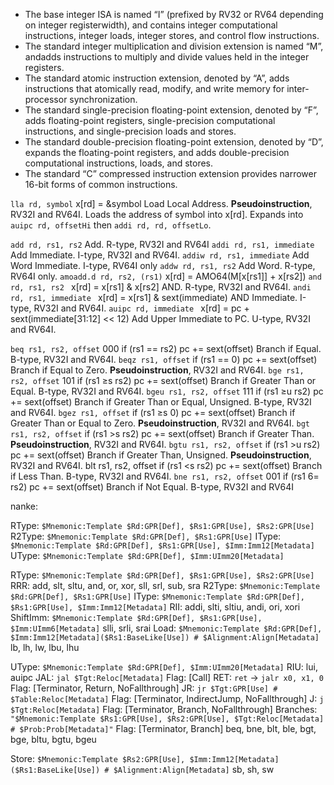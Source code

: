 - The base integer ISA is named “I” (prefixed by RV32 or RV64 depending on integer registerwidth), and contains integer computational instructions, integer loads, integer stores, and control flow instructions. 
- The standard integer multiplication and division extension is named “M”, andadds instructions to multiply and divide values held in the integer registers. 
- The standard atomic instruction extension, denoted by “A”, adds instructions that atomically read, modify, and write
memory for inter-processor synchronization. 
- The standard single-precision floating-point extension, denoted by “F”, adds floating-point registers, single-precision computational instructions, and single-precision loads and stores. 
- The standard double-precision floating-point extension, denoted by “D”, expands the floating-point registers, and adds double-precision computational instructions, loads, and stores. 
- The standard “C” compressed instruction extension provides narrower 16-bit forms of common instructions.


`lla rd, symbol` x[rd] = &symbol
Load Local Address. **Pseudoinstruction**, RV32I and RV64I.
Loads the address of symbol into x[rd]. 
Expands into `auipc rd, offsetHi` then `addi rd, rd, offsetLo`.

`add rd, rs1, rs2`
    Add. R-type, RV32I and RV64I
`addi rd, rs1, immediate`
    Add Immediate. I-type, RV32I and RV64I.
`addiw rd, rs1, immediate`
    Add Word Immediate. I-type, RV64I only
`addw rd, rs1, rs2`
    Add Word. R-type, RV64I only.
`amoadd.d rd, rs2, (rs1)` 
    x[rd] = AMO64(M[x[rs1]] + x[rs2])
`and rd, rs1, rs2 `
    x[rd] = x[rs1] & x[rs2]
    AND. R-type, RV32I and RV64I.
`andi rd, rs1, immediate `
    x[rd] = x[rs1] & sext(immediate)
    AND Immediate. I-type, RV32I and RV64I.
`auipc rd, immediate `
    x[rd] = pc + sext(immediate[31:12] << 12)
    Add Upper Immediate to PC. U-type, RV32I and RV64I.

`beq rs1, rs2, offset` 000
    if (rs1 == rs2) pc += sext(offset)
    Branch if Equal. B-type, RV32I and RV64I.
`beqz rs1, offset` 
    if (rs1 == 0) pc += sext(offset)
    Branch if Equal to Zero. **Pseudoinstruction**, RV32I and RV64I.
`bge rs1, rs2, offset` 101 
    if (rs1 ≥s rs2) pc += sext(offset)
    Branch if Greater Than or Equal. B-type, RV32I and RV64I.
`bgeu rs1, rs2, offset` 111
    if (rs1 ≥u rs2) pc += sext(offset)
    Branch if Greater Than or Equal, Unsigned. B-type, RV32I and RV64I.
`bgez rs1, offset` 
    if (rs1 ≥s 0) pc += sext(offset)
    Branch if Greater Than or Equal to Zero. **Pseudoinstruction**, RV32I and RV64I.
`bgt rs1, rs2, offset` 
    if (rs1 >s rs2) pc += sext(offset)
    Branch if Greater Than. **Pseudoinstruction**, RV32I and RV64I.
`bgtu rs1, rs2, offset` 
    if (rs1 >u rs2) pc += sext(offset)
    Branch if Greater Than, Unsigned. **Pseudoinstruction**, RV32I and RV64I.
blt rs1, rs2, offset 
    if (rs1 <s rs2) pc += sext(offset)
    Branch if Less Than. B-type, RV32I and RV64I.
`bne rs1, rs2, offset` 001
    if (rs1 6= rs2) pc += sext(offset)
    Branch if Not Equal. B-type, RV32I and RV64I




nanke:

RType: `$Mnemonic:Template $Rd:GPR[Def], $Rs1:GPR[Use], $Rs2:GPR[Use]`
R2Type: `$Mnemonic:Template $Rd:GPR[Def], $Rs1:GPR[Use]`
IType: `$Mnemonic:Template $Rd:GPR[Def], $Rs1:GPR[Use], $Imm:Imm12[Metadata]`
UType: `$Mnemonic:Template $Rd:GPR[Def], $Imm:UImm20[Metadata]`


RType: `$Mnemonic:Template $Rd:GPR[Def], $Rs1:GPR[Use], $Rs2:GPR[Use]`
    RRR: add, slt, sltu, and, or, xor, sll, srl, sub, sra
R2Type: `$Mnemonic:Template $Rd:GPR[Def], $Rs1:GPR[Use]`
IType: `$Mnemonic:Template $Rd:GPR[Def], $Rs1:GPR[Use], $Imm:Imm12[Metadata]`
    RII: addi, slti, sltiu, andi, ori, xori
    ShiftImm: `$Mnemonic:Template $Rd:GPR[Def], $Rs1:GPR[Use], $Imm:UImm6[Metadata]`
        slli, srli, srai
    Load: `$Mnemonic:Template $Rd:GPR[Def], $Imm:Imm12[Metadata]($Rs1:BaseLike[Use]) # $Alignment:Align[Metadata]`
        lb, lh, lw, lbu, lhu

UType: `$Mnemonic:Template $Rd:GPR[Def], $Imm:UImm20[Metadata]`
    RIU: lui, auipc
    JAL: `jal $Tgt:Reloc[Metadata]` 
        Flag: [Call]
    RET: `ret`  -> `jalr x0, x1, 0`
        Flag: [Terminator, Return, NoFallthrough]
    JR: `jr $Tgt:GPR[Use] # $Table:Reloc[Metadata]`
        Flag: [Terminator, IndirectJump, NoFallthrough]
    J: `j $Tgt:Reloc[Metadata]`
        Flag: [Terminator, Branch, NoFallthrough]
Branches: `"$Mnemonic:Template $Rs1:GPR[Use], $Rs2:GPR[Use], $Tgt:Reloc[Metadata] # $Prob:Prob[Metadata]"`
    Flag: [Terminator, Branch]
    beq, bne, blt, ble, bgt, bge, bltu, bgtu, bgeu

Store: `$Mnemonic:Template $Rs2:GPR[Use], $Imm:Imm12[Metadata]($Rs1:BaseLike[Use]) # $Alignment:Align[Metadata]`
    sb, sh, sw
    

